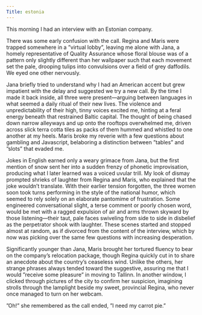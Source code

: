 ```yaml
---
Title: estonia
---
```

This morning I had an interview with an Estonian company. 

There was some early confusion with the call. Regina and Maris were trapped somewhere in a ”virtual lobby”, leaving me alone with Jana, a homely representative of Quality Assurance whose floral blouse was of a pattern only slightly different than her wallpaper such that each movement set the pale, drooping tulips into convulsions over a field of grey daffodils. We eyed one other nervously. 

Jana briefly tried to understand why I had an American accent but grew impatient with the delay and suggested we try a new call. By the time I made it back inside, all three were present—arguing between languages in what seemed a daily ritual of their new lives. The violence and unpredictability of their high, tinny voices excited me, hinting at a feral energy beneath that restrained Baltic capital. The thought of being chased down narrow alleyways and up onto the rooftops overwhelmed me, driven across slick terra cotta tiles as packs of them hummed and whistled to one another at my heels. Maris broke my reverie with a few questions about gambling and Javascript, belaboring a distinction between ”tables” and ”slots” that evaded me.

Jokes in English earned only a weary grimace from Jana, but the first mention of snow sent her into a sudden frenzy of phonetic improvisation, producing what I later learned was a voiced uvular trill. My look of dismay prompted shrieks of laughter from Regina and Maris, who explained that the joke wouldn’t translate. With their earlier tension forgotten, the three women soon took turns performing in the style of the national humor, which seemed to rely solely on an elaborate pantomime of frustration. Some engineered conversational slight, a terse comment or poorly chosen word, would be met with a ragged expulsion of air and arms thrown skyward by those listening—their taut, pale faces swiveling from side to side in disbelief as the perpetrator shook with laughter. These scenes started and stopped almost at random, as if divorced from the content of the interview, which by now was picking over the same few questions with increasing desperation.

Significantly younger than Jana, Maris brought her tortured fluency to bear on the company’s relocation package, though Regina quickly cut in to share an anecdote about the country’s ceaseless wind. Unlike the others, her strange phrases always tended toward the suggestive, assuring me that I would ”receive some pleasure” in moving to Tallinn. In another window, I clicked through pictures of the city to confirm her suspicion, imagining strolls through the lamplight beside my sweet, provincial Regina, who never once managed to turn on her webcam. 

”Oh!” she remembered as the call ended, ”I need my carrot pie.”
